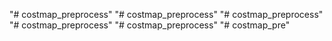 "# costmap_preprocess" 
"# costmap_preprocess" 
"# costmap_preprocess" 
"# costmap_preprocess" 
"# costmap_preprocess" 
"# costmap_pre" 
